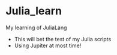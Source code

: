 # Julia_learn
My learning of JuliaLang
- This will bet the test of my Julia scripts
- Using Jupiter at most time!
